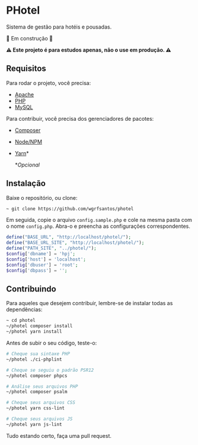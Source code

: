 # PHotel

Sistema de gestão para hotéis e pousadas.

:construction: Em construção :construction:

**:warning: Este projeto é para estudos apenas, não o use em produção. :warning:**

## Requisitos

Para rodar o projeto, você precisa:

-   [Apache](https://httpd.apache.org/)
-   [PHP](https://www.php.net/)
-   [MySQL](https://www.mysql.com/)

Para contribuir, você precisa dos gerenciadores de pacotes:

-   [Composer](https://getcomposer.org/)
-   [Node/NPM](https://nodejs.org/en/)
-   [Yarn](https://yarnpkg.com/)*

    **Opcional*

## Instalação

Baixe o repositório, ou clone:

```sh
~ git clone https://github.com/wgrfsantos/photel 
```

Em seguida, copie o arquivo `config.sample.php` e cole na mesma pasta com o nome `config.php`.
Abra-o e preencha as configurações correspondentes.

```php
define("BASE_URL", "http://localhost/photel/");
define("BASE_URL_SITE", "http://localhost/photel/");
define("PATH_SITE", "../photel/");
$config['dbname'] = 'hpj';
$config['host'] = 'localhost';
$config['dbuser'] = 'root';
$config['dbpass'] = '';
```

## Contribuindo

Para aqueles que desejem contribuir, lembre-se de instalar todas as dependências:

```sh
~ cd photel
~/photel composer install
~/photel yarn install
```

Antes de subir o seu código, teste-o:

```sh
# Cheque sua sintaxe PHP
~/photel ./ci-phplint

# Cheque se seguiu o padrão PSR12
~/photel composer phpcs

# Análise seus arquivos PHP
~/photel composer psalm

# Cheque seus arquivos CSS
~/photel yarn css-lint

# Cheque seus arquivos JS
~/photel yarn js-lint
```

Tudo estando certo, faça uma pull request.
